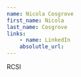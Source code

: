 ```yaml
---
name: Nicola Cosgrove
first_name: Nicola
last_name: Cosgrove
links:
	- name: LinkedIn
	absolutle_url:
---
```

RCSI
